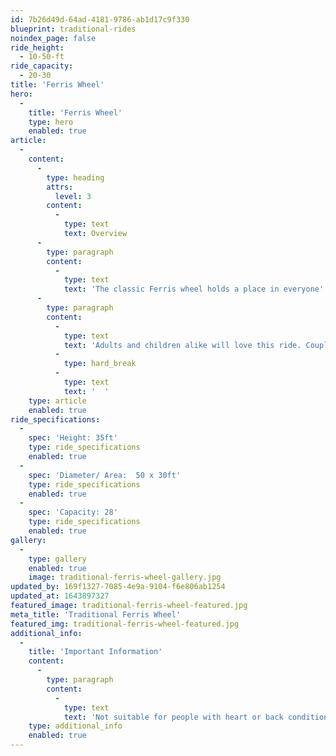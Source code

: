 ```yaml
---
id: 7b26d49d-64ad-4181-9786-ab1d17c9f330
blueprint: traditional-rides
noindex_page: false
ride_height:
  - 10-50-ft
ride_capacity:
  - 20-30
title: 'Ferris Wheel'
hero:
  -
    title: 'Ferris Wheel'
    type: hero
    enabled: true
article:
  -
    content:
      -
        type: heading
        attrs:
          level: 3
        content:
          -
            type: text
            text: Overview
      -
        type: paragraph
        content:
          -
            type: text
            text: 'The classic Ferris wheel holds a place in everyone''s hearts. With their stunning, ornate decoration this ride will really draw in the crowds. '
      -
        type: paragraph
        content:
          -
            type: text
            text: 'Adults and children alike will love this ride. Couples can have a romantic trip, hand in hand with gorgeous views, whilst children enjoy the sheer height and amazement of this classic ride.'
          -
            type: hard_break
          -
            type: text
            text: '  '
    type: article
    enabled: true
ride_specifications:
  -
    spec: 'Height: 35ft'
    type: ride_specifications
    enabled: true
  -
    spec: 'Diameter/ Area:  50 x 30ft'
    type: ride_specifications
    enabled: true
  -
    spec: 'Capacity: 28'
    type: ride_specifications
    enabled: true
gallery:
  -
    type: gallery
    enabled: true
    image: traditional-ferris-wheel-gallery.jpg
updated_by: 169f1327-7085-4e9a-9104-f6e806ab1254
updated_at: 1643897327
featured_image: traditional-ferris-wheel-featured.jpg
meta_title: 'Traditional Ferris Wheel'
featured_img: traditional-ferris-wheel-featured.jpg
additional_info:
  -
    title: 'Important Information'
    content:
      -
        type: paragraph
        content:
          -
            type: text
            text: 'Not suitable for people with heart or back conditions or of a nervous disposition should avoid riding. Other medical conditions that may preclude riding include pregnancy, recent surgery, broken bones, or neck problems.'
    type: additional_info
    enabled: true
---
```


